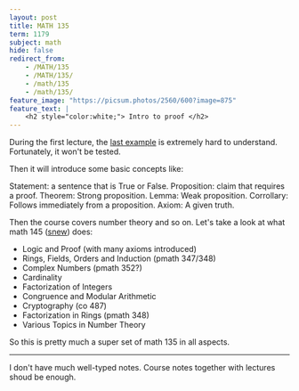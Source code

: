 ```yaml
---
layout: post
title: MATH 135
term: 1179
subject: math
hide: false
redirect_from:
    - /MATH/135
    - /MATH/135/
    - /math/135
    - /math/135/
feature_image: "https://picsum.photos/2560/600?image=875"
feature_text: |
    <h2 style="color:white;"> Intro to proof </h2>
---
```


During the first lecture, the [last example](https://en.wikipedia.org/wiki/Theorem_on_friends_and_strangers) is extremely hard to understand. Fortunately, it won't be tested.

Then it will introduce some basic concepts like:

>
Statement: a sentence that is True or False.
Proposition: claim that requires a proof.
Theorem: Strong proposition.
Lemma: Weak proposition.
Corrollary: Follows immediately from a proposition.
Axiom: A given truth.

Then the course covers number theory and so on. Let's take a look at what math 145 ([snew](http://www.math.uwaterloo.ca/~snew/)) does:
- Logic and Proof (with many axioms introduced)
- Rings, Fields, Orders and Induction (pmath 347/348)
- Complex Numbers (pmath 352?)
- Cardinality
- Factorization of Integers
- Congruence and Modular Arithmetic
- Cryptography (co 487)
- Factorization in Rings (pmath 348)
- Various Topics in Number Theory

So this is pretty much a super set of math 135 in all aspects.

---

I don't have much well-typed notes. Course notes together with lectures shoud be enough.
